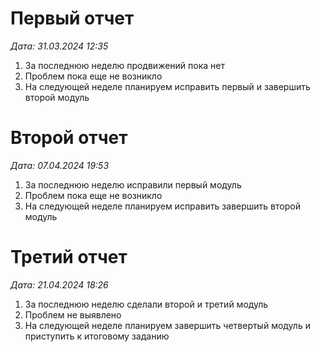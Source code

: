 # Первый отчет

_Дата: 31.03.2024 12:35_
1. За последнюю неделю продвижений пока нет
2. Проблем пока еще не возникло
3. На следующей неделе планируем исправить первый и завершить второй модуль

# Второй отчет

_Дата: 07.04.2024 19:53_
1. За последнюю неделю исправили первый модуль
2. Проблем пока еще не возникло
3. На следующей неделе планируем исправить завершить второй модуль

# Третий отчет

_Дата: 21.04.2024 18:26_
1. За последнюю неделю сделали второй и третий модуль
2. Проблем не выявлено
3. На следующей неделе планируем завершить четвертый модуль и приступить к итоговому заданию
